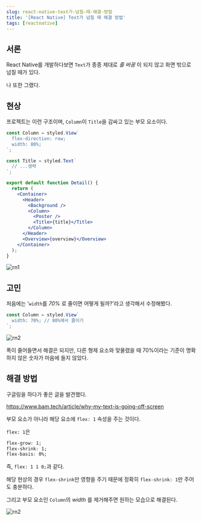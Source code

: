 ```yaml
---
slug: react-native-text가-넘칠-때-해결-방법
title: '[React Native] Text가 넘칠 때 해결 방법'
tags: [reactnative]
---
```


## 서론

React Native를 개발하다보면 `Text`가 종종 제대로 _줄 바꿈_ 이 되지 않고 화면 밖으로 넘칠 때가 있다.

나 또한 그랬다.

<!--truncate-->

## 현상

프로젝트는 이런 구조이며, `Column`이 `Title`을 감싸고 있는 부모 요소이다.

```jsx
const Column = styled.View`
  flex-direction: row;
  width: 80%;
`;

const Title = styled.Text`
  // ...생략
`;

export default function Detail() {
  return (
    <Container>
      <Header>
        <Background />
        <Column>
          <Poster />
          <Title>{title}</Title>
        </Column>
      </Header>
      <Overview>{overview}</Overview>
    </Container>
  );
}
```

![rn1](./images/rn-text1.png)

## 고민

처음에는 '`width`를 _70%_ 로 줄이면 어떻게 될까?'라고 생각해서 수정해봤다.

```jsx
const Column = styled.View`
  width: 70%; // 80%에서 줄이기
`;
```

![rn2](./images/rn-text2.png)

폭이 줄어들면서 해결은 되지만, 다른 형제 요소와 맞물렸을 때 70%이라는 기준이 명확하지 않은 숫자가 마음에 들지 않았다.

## 해결 방법

구글링을 하다가 좋은 글을 발견했다.

<https://www.bam.tech/article/why-my-text-is-going-off-screen>

부모 요소가 아니라 해당 요소에 `flex: 1` 속성을 주는 것이다.

`flex: 1`은

```css
flex-grow: 1;
flex-shrink: 1;
flex-basis: 0%;
```

즉, `flex: 1 1 0;`과 같다.

해당 현상의 경우 `flex-shrink`만 영향을 주기 때문에 정확히 `flex-shrink: 1`만 주어도 충분하다.

그리고 부모 요소인 `Column`의 _width_ 를 제거해주면 원하는 모습으로 해결된다.

![rn2](./images/rn-text2.png)

